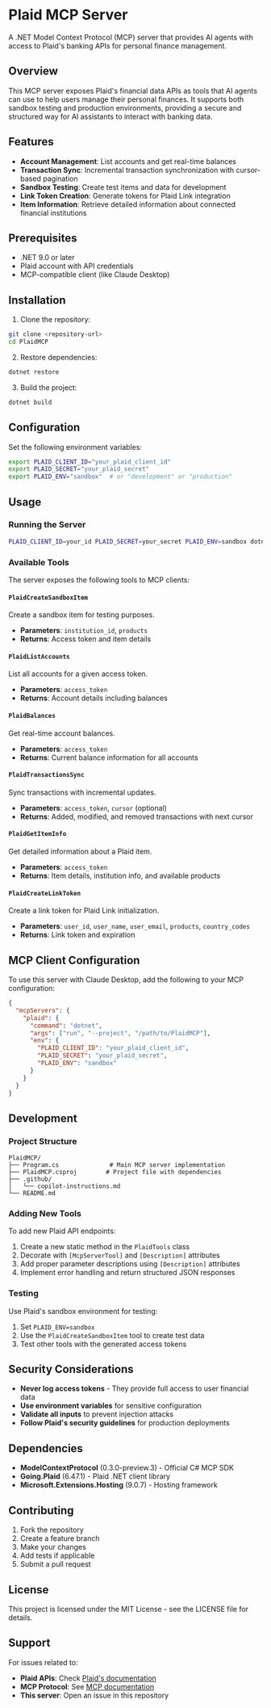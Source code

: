 # Plaid MCP Server

A .NET Model Context Protocol (MCP) server that provides AI agents with access to Plaid's banking APIs for personal finance management.

## Overview

This MCP server exposes Plaid's financial data APIs as tools that AI agents can use to help users manage their personal finances. It supports both sandbox testing and production environments, providing a secure and structured way for AI assistants to interact with banking data.

## Features

- **Account Management**: List accounts and get real-time balances
- **Transaction Sync**: Incremental transaction synchronization with cursor-based pagination
- **Sandbox Testing**: Create test items and data for development
- **Link Token Creation**: Generate tokens for Plaid Link integration
- **Item Information**: Retrieve detailed information about connected financial institutions

## Prerequisites

- .NET 9.0 or later
- Plaid account with API credentials
- MCP-compatible client (like Claude Desktop)

## Installation

1. Clone the repository:
```bash
git clone <repository-url>
cd PlaidMCP
```

2. Restore dependencies:
```bash
dotnet restore
```

3. Build the project:
```bash
dotnet build
```

## Configuration

Set the following environment variables:

```bash
export PLAID_CLIENT_ID="your_plaid_client_id"
export PLAID_SECRET="your_plaid_secret"
export PLAID_ENV="sandbox"  # or "development" or "production"
```

## Usage

### Running the Server

```bash
PLAID_CLIENT_ID=your_id PLAID_SECRET=your_secret PLAID_ENV=sandbox dotnet run
```

### Available Tools

The server exposes the following tools to MCP clients:

#### `PlaidCreateSandboxItem`
Create a sandbox item for testing purposes.
- **Parameters**: `institution_id`, `products`
- **Returns**: Access token and item details

#### `PlaidListAccounts`
List all accounts for a given access token.
- **Parameters**: `access_token`
- **Returns**: Account details including balances

#### `PlaidBalances`
Get real-time account balances.
- **Parameters**: `access_token`
- **Returns**: Current balance information for all accounts

#### `PlaidTransactionsSync`
Sync transactions with incremental updates.
- **Parameters**: `access_token`, `cursor` (optional)
- **Returns**: Added, modified, and removed transactions with next cursor

#### `PlaidGetItemInfo`
Get detailed information about a Plaid item.
- **Parameters**: `access_token`
- **Returns**: Item details, institution info, and available products

#### `PlaidCreateLinkToken`
Create a link token for Plaid Link initialization.
- **Parameters**: `user_id`, `user_name`, `user_email`, `products`, `country_codes`
- **Returns**: Link token and expiration

## MCP Client Configuration

To use this server with Claude Desktop, add the following to your MCP configuration:

```json
{
  "mcpServers": {
    "plaid": {
      "command": "dotnet",
      "args": ["run", "--project", "/path/to/PlaidMCP"],
      "env": {
        "PLAID_CLIENT_ID": "your_plaid_client_id",
        "PLAID_SECRET": "your_plaid_secret", 
        "PLAID_ENV": "sandbox"
      }
    }
  }
}
```

## Development

### Project Structure

```
PlaidMCP/
├── Program.cs              # Main MCP server implementation
├── PlaidMCP.csproj        # Project file with dependencies
├── .github/
│   └── copilot-instructions.md
└── README.md
```

### Adding New Tools

To add new Plaid API endpoints:

1. Create a new static method in the `PlaidTools` class
2. Decorate with `[McpServerTool]` and `[Description]` attributes
3. Add proper parameter descriptions using `[Description]` attributes
4. Implement error handling and return structured JSON responses

### Testing

Use Plaid's sandbox environment for testing:

1. Set `PLAID_ENV=sandbox`
2. Use the `PlaidCreateSandboxItem` tool to create test data
3. Test other tools with the generated access tokens

## Security Considerations

- **Never log access tokens** - They provide full access to user financial data
- **Use environment variables** for sensitive configuration
- **Validate all inputs** to prevent injection attacks
- **Follow Plaid's security guidelines** for production deployments

## Dependencies

- **ModelContextProtocol** (0.3.0-preview.3) - Official C# MCP SDK
- **Going.Plaid** (6.47.1) - Plaid .NET client library
- **Microsoft.Extensions.Hosting** (9.0.7) - Hosting framework

## Contributing

1. Fork the repository
2. Create a feature branch
3. Make your changes
4. Add tests if applicable
5. Submit a pull request

## License

This project is licensed under the MIT License - see the LICENSE file for details.

## Support

For issues related to:
- **Plaid APIs**: Check [Plaid's documentation](https://plaid.com/docs/)
- **MCP Protocol**: See [MCP documentation](https://modelcontextprotocol.io/)
- **This server**: Open an issue in this repository
